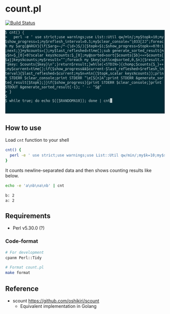 count.pl
=====

<a href="https://github.com/oshikiri/count.pl/actions?query=workflow%3Atest">
  <img
    src="https://github.com/oshikiri/count.pl/workflows/test/badge.svg"
    alt="Build Status"
  >
</a>

![while true; do echo $(($RANDOM%10)); done | cnt](./img/random.gif)


## How to use

Load `cnt` function to your shell

```sh
cnt() {
  perl -e ' use strict;use warnings;use List::Util qw/min/;my$k=10;my$show_progress=1;my$reflesh_interval=0.5;my$clear_console="\e[2J";my$last_refleshed=0;my%counts;foreach my $arg(@ARGV){if($arg=~/^-(\d+)$/){$k=$1;$show_progress=$k>0;next;}}sub create_progress_report{my$n=@_==1?$_[0]:keys%counts;my@sorted=sort{$counts{$b}<=>$counts{$a}}keys%counts;my$result;foreach my $key(splice@sorted,0,$n){$result.="$key: $counts{$key}\n";}return$result;}while(<STDIN>){chomp;$counts{$_}++;my$current=time();if($show_progress&&$current-$last_refleshed>$reflesh_interval){$last_refleshed=$current;my$n=min(($k,scalar keys%counts));print STDERR $clear_console.&create_progress_report($n);}}if($show_progress){print STDERR $clear_console;}print STDOUT &create_progress_report; ' -- "$@"
}
```

It counts newline-separated data and then shows counting results like below.

```sh
echo -e 'a\nb\na\nb' | cnt
```
```
b: 2
a: 2
```


## Requirements

- Perl v5.30.0 (?)

### Code-format

```sh
# For development
cpanm Perl::Tidy
```

```sh
# Format count.pl
make format
```


## Reference

- scount https://github.com/oshikiri/scount
  - Equivalent implementation in Golang
